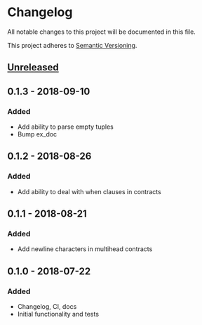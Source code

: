 # Changelog
All notable changes to this project will be documented in this file.

This project adheres to [Semantic Versioning](http://semver.org/spec/v2.0.0.html).

## [Unreleased]

## 0.1.3 - 2018-09-10
### Added
- Add ability to parse empty tuples
- Bump ex_doc

## 0.1.2 - 2018-08-26
### Added
- Add ability to deal with when clauses in contracts

## 0.1.1 - 2018-08-21
### Added
- Add newline characters in multihead contracts

## 0.1.0 - 2018-07-22
### Added
- Changelog, CI, docs
- Initial functionality and tests

[Unreleased]: https://github.com/asummers/erlex/compare/v0.1.3...HEAD
[0.1.2...0.1.3]: https://github.com/asummers/erlex/compare/v0.1.2...0.1.3
[0.1.1...0.1.2]: https://github.com/asummers/erlex/compare/v0.1.1...0.1.2
[0.1.0...0.1.1]: https://github.com/asummers/erlex/compare/v0.1.0...0.1.1
